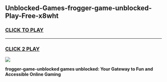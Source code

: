 
## Unblocked-Games-frogger-game-unblocked-Play-Free-x8wht
<h3>
<a href="https://premium76.site?title=frogger-game-unblocked&ref=18A1">CLICK TO PLAY</a></h3>
<hr>

<h3>
<a href="https://premium76.site?title=frogger-game-unblocked&ref=18A1">CLICK 2 PLAY</a>
  
</h3>

<a href="https://premium76.site?title=frogger-game-unblocked&ref=18A1"><img src="https://clearcache.store/games.png"></a>


**frogger-game-unblocked games unblocked: Your Gateway to Fun and Accessible Online Gaming**
